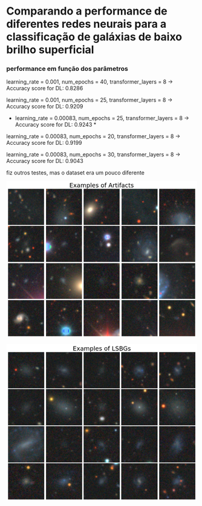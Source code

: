 # Comparando a performance de diferentes redes neurais para a classificação de galáxias de baixo brilho superficial

### performance em função dos parâmetros

learning_rate = 0.001, num_epochs = 40, transformer_layers = 8 -> Accuracy score for DL: 0.8286

learning_rate = 0.001, num_epochs = 25, transformer_layers = 8 -> Accuracy score for DL: 0.9209

* learning_rate = 0.00083, num_epochs = 25, transformer_layers = 8 -> Accuracy score for DL: 0.9243 *

learning_rate = 0.00083, num_epochs = 20, transformer_layers = 8 -> Accuracy score for DL: 0.9199

learning_rate = 0.00083, num_epochs = 30, transformer_layers = 8 -> Accuracy score for DL: 0.9043

fiz outros testes, mas o dataset era um pouco diferente


![alt text](https://github.com/Manuelstv/VIT-LSBGs/blob/main/img_artifacts.png?raw=true)

![alt text](https://github.com/Manuelstv/VIT-LSBGs/blob/main/img_lsbgs.png?raw=true)
